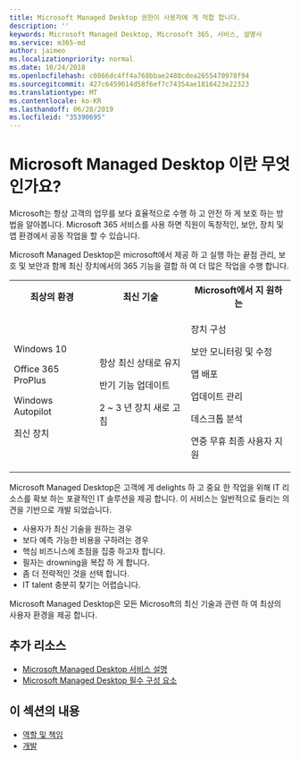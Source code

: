 ```yaml
---
title: Microsoft Managed Desktop 권한이 사용자에 게 적합 합니다.
description: ''
keywords: Microsoft Managed Desktop, Microsoft 365, 서비스, 설명서
ms.service: m365-md
author: jaimeo
ms.localizationpriority: normal
ms.date: 10/24/2018
ms.openlocfilehash: c0866dc4ff4a768bbae2488cdea2655470978f94
ms.sourcegitcommit: 427c6459614d58f6ef7c74354ae1816423e22323
ms.translationtype: MT
ms.contentlocale: ko-KR
ms.lasthandoff: 06/28/2019
ms.locfileid: "35390695"
---
```

# <a name="what-is-microsoft-managed-desktop"></a>Microsoft Managed Desktop 이란 무엇 인가요?

<!--from Overview-->

Microsoft는 항상 고객의 업무를 보다 효율적으로 수행 하 고 안전 하 게 보호 하는 방법을 알아봅니다. Microsoft 365 서비스를 사용 하면 직원이 독창적인, 보안, 장치 및 앱 환경에서 공동 작업을 할 수 있습니다.

Microsoft Managed Desktop은 microsoft에서 제공 하 고 실행 하는 끝점 관리, 보호 및 보안과 함께 최신 장치에서의 365 기능을 결합 하 여 더 많은 작업을 수행 합니다.


<table>
<tr><th>최상의 환경</th><th>최신 기술</th><th>Microsoft에서 지 원하는</th></tr>
<tr><td><p>Windows 10</p><p>Office 365 ProPlus</p><p></p><p>Windows Autopilot</p><p>최신 장치</p></td><td><p>항상 최신 상태로 유지</p><p>반기 기능 업데이트 </p><p>2 ~ 3 년 장치 새로 고침</p></td><td><p>장치 구성</p><p>보안 모니터링 및 수정</p><p>앱 배포</p><p>업데이트 관리</p><p>데스크톱 분석</p><p>연중 무휴 최종 사용자 지원</p></td></tr>
</table>

Microsoft Managed Desktop은 고객에 게 delights 하 고 중요 한 작업을 위해 IT 리소스를 확보 하는 포괄적인 IT 솔루션을 제공 합니다. 이 서비스는 일반적으로 들리는 의견을 기반으로 개발 되었습니다.
- 사용자가 최신 기술을 원하는 경우
- 보다 예측 가능한 비용을 구하려는 경우
- 핵심 비즈니스에 초점을 집중 하고자 합니다. 
- 필자는 drowning을 복잡 하 게 합니다. 
- 좀 더 전략적인 것을 선택 합니다. 
- IT talent 충분히 찾기는 어렵습니다.  

Microsoft Managed Desktop은 모든 Microsoft의 최신 기술과 관련 하 여 최상의 사용자 환경을 제공 합니다. 

## <a name="additional-resources"></a>추가 리소스
- [Microsoft Managed Desktop 서비스 설명](../service-description/index.md)
- [Microsoft Managed Desktop 필수 구성 요소](../get-ready/prerequisites.md)

<!--When you enroll in Microsoft Managed Desktop, Microsoft provides you with devices that are configured to join your Azure Active Directory tenant. Windows 10, Office 365, and some apps and features associated with [Microsoft 365 Enterprise E5](https://www.microsoft.com/en-us/microsoft-365/compare-all-microsoft-365-plans) are installed (by Microsoft) on your devices. When your employees who are using these devices need help, they contact Microsoft Managed Desktop support (provided by Microsoft) through a custom chat app.--> 

<!--With Microsoft Managed Desktop, you get **software as a service** (Microsoft 365 E5), **Device as a service** (Microsoft Surface devices ready to use), and **IT support as a service** (Help desk and more).--> 
 
## <a name="in-this-section"></a>이 섹션의 내용
- [역할 및 책임](roles-and-responsibilities.md)
- [개발](technologies.md)

